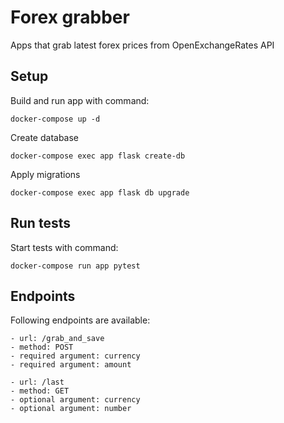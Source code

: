 # Forex grabber

Apps that grab latest forex prices from OpenExchangeRates API

## Setup

Build and run app with command:
```
docker-compose up -d
```

Create database
```
docker-compose exec app flask create-db
```

Apply migrations
```
docker-compose exec app flask db upgrade
```

## Run tests

Start tests with command:
```
docker-compose run app pytest
```

## Endpoints

Following endpoints are available:

```
- url: /grab_and_save
- method: POST
- required argument: currency
- required argument: amount
```

```
- url: /last
- method: GET
- optional argument: currency
- optional argument: number
```
